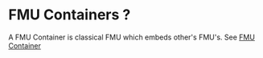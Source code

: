 # FMU Containers ?

A FMU Container is classical FMU which embeds other's FMU's. See [FMU Container](../doc/container.md)


